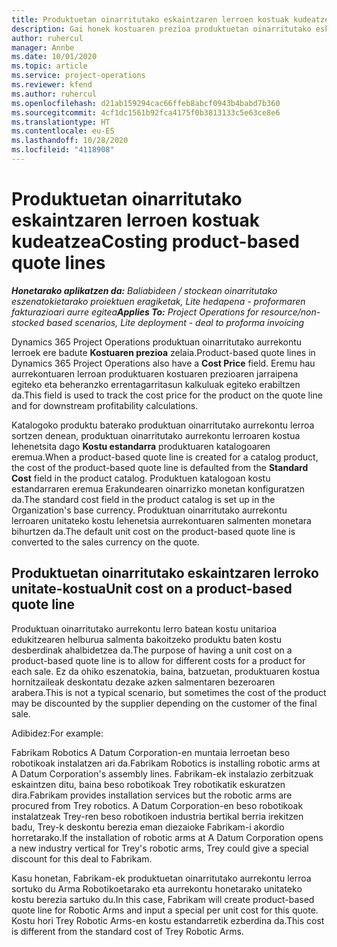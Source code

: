 ```yaml
---
title: Produktuetan oinarritutako eskaintzaren lerroen kostuak kudeatzea
description: Gai honek kostuaren prezioa produktuetan oinarritutako eskaintzaren lerroari aplikatzeari buruzko lerroei buruzko informazioa ematen du.
author: ruhercul
manager: Annbe
ms.date: 10/01/2020
ms.topic: article
ms.service: project-operations
ms.reviewer: kfend
ms.author: ruhercul
ms.openlocfilehash: d21ab159294cac66ffeb8abcf0943b4babd7b360
ms.sourcegitcommit: 4cf1dc1561b92fca4175f0b3813133c5e63ce8e6
ms.translationtype: HT
ms.contentlocale: eu-ES
ms.lasthandoff: 10/28/2020
ms.locfileid: "4118908"
---
```

# <a name="costing-product-based-quote-lines"></a><span data-ttu-id="bcc04-103">Produktuetan oinarritutako eskaintzaren lerroen kostuak kudeatzea</span><span class="sxs-lookup"><span data-stu-id="bcc04-103">Costing product-based quote lines</span></span>

<span data-ttu-id="bcc04-104">_**Honetarako aplikatzen da:** Baliabideen / stockean oinarritutako eszenatokietarako proiektuen eragiketak, Lite hedapena - proformaren fakturazioari aurre egitea_</span><span class="sxs-lookup"><span data-stu-id="bcc04-104">_**Applies To:** Project Operations for resource/non-stocked based scenarios, Lite deployment - deal to proforma invoicing_</span></span>


<span data-ttu-id="bcc04-105">Dynamics 365 Project Operations produktuan oinarritutako aurrekontu lerroek ere badute **Kostuaren prezioa** zelaia.</span><span class="sxs-lookup"><span data-stu-id="bcc04-105">Product-based quote lines in Dynamics 365 Project Operations also have a **Cost Price** field.</span></span> <span data-ttu-id="bcc04-106">Eremu hau aurrekontuaren lerroan produktuaren kostuaren prezioaren jarraipena egiteko eta beheranzko errentagarritasun kalkuluak egiteko erabiltzen da.</span><span class="sxs-lookup"><span data-stu-id="bcc04-106">This field is used to track the cost price for the product on the quote line and for downstream profitability calculations.</span></span>

<span data-ttu-id="bcc04-107">Katalogoko produktu baterako produktuan oinarritutako aurrekontu lerroa sortzen denean, produktuan oinarritutako aurrekontu lerroaren kostua lehenetsita dago **Kostu estandarra** produktuaren katalogoaren eremua.</span><span class="sxs-lookup"><span data-stu-id="bcc04-107">When a product-based quote line is created for a catalog product, the cost of the product-based quote line is defaulted from the **Standard Cost** field in the product catalog.</span></span> <span data-ttu-id="bcc04-108">Produktuen katalogoan kostu estandarraren eremua Erakundearen oinarrizko monetan konfiguratzen da.</span><span class="sxs-lookup"><span data-stu-id="bcc04-108">The standard cost field in the product catalog is set up in the Organization's base currency.</span></span> <span data-ttu-id="bcc04-109">Produktuan oinarritutako aurrekontu lerroaren unitateko kostu lehenetsia aurrekontuaren salmenten monetara bihurtzen da.</span><span class="sxs-lookup"><span data-stu-id="bcc04-109">The default unit cost on the product-based quote line is converted to the sales currency on the quote.</span></span>

## <a name="unit-cost-on-a-product-based-quote-line"></a><span data-ttu-id="bcc04-110">Produktuetan oinarritutako eskaintzaren lerroko unitate-kostua</span><span class="sxs-lookup"><span data-stu-id="bcc04-110">Unit cost on a product-based quote line</span></span>

<span data-ttu-id="bcc04-111">Produktuan oinarritutako aurrekontu lerro batean kostu unitarioa edukitzearen helburua salmenta bakoitzeko produktu baten kostu desberdinak ahalbidetzea da.</span><span class="sxs-lookup"><span data-stu-id="bcc04-111">The purpose of having a unit cost on a product-based quote line is to allow for different costs for a product for each sale.</span></span> <span data-ttu-id="bcc04-112">Ez da ohiko eszenatokia, baina, batzuetan, produktuaren kostua hornitzaileak deskontatu dezake azken salmentaren bezeroaren arabera.</span><span class="sxs-lookup"><span data-stu-id="bcc04-112">This is not a typical scenario, but sometimes the cost of the product may be discounted by the supplier depending on the customer of the final sale.</span></span>

<span data-ttu-id="bcc04-113">Adibidez:</span><span class="sxs-lookup"><span data-stu-id="bcc04-113">For example:</span></span>

<span data-ttu-id="bcc04-114">Fabrikam Robotics A Datum Corporation-en muntaia lerroetan beso robotikoak instalatzen ari da.</span><span class="sxs-lookup"><span data-stu-id="bcc04-114">Fabrikam Robotics is installing robotic arms at A Datum Corporation's assembly lines.</span></span> <span data-ttu-id="bcc04-115">Fabrikam-ek instalazio zerbitzuak eskaintzen ditu, baina beso robotikoak Trey robotikatik eskuratzen dira.</span><span class="sxs-lookup"><span data-stu-id="bcc04-115">Fabrikam provides installation services but the robotic arms are procured from Trey robotics.</span></span> <span data-ttu-id="bcc04-116">A Datum Corporation-en beso robotikoak instalatzeak Trey-ren beso robotikoen industria bertikal berria irekitzen badu, Trey-k deskontu berezia eman diezaioke Fabrikam-i akordio horretarako.</span><span class="sxs-lookup"><span data-stu-id="bcc04-116">If the installation of robotic arms at A Datum Corporation opens a new industry vertical for Trey's robotic arms, Trey could give a special discount for this deal to Fabrikam.</span></span>

<span data-ttu-id="bcc04-117">Kasu honetan, Fabrikam-ek produktuetan oinarritutako aurrekontu lerroa sortuko du Arma Robotikoetarako eta aurrekontu honetarako unitateko kostu berezia sartuko du.</span><span class="sxs-lookup"><span data-stu-id="bcc04-117">In this case, Fabrikam will create product-based quote line for Robotic Arms and input a special per unit cost for this quote.</span></span> <span data-ttu-id="bcc04-118">Kostu hori Trey Robotic Arms-en kostu estandarretik ezberdina da.</span><span class="sxs-lookup"><span data-stu-id="bcc04-118">This cost is different from the standard cost of Trey Robotic Arms.</span></span>
